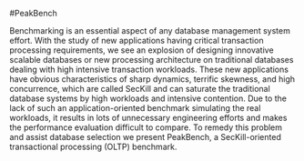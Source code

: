 #PeakBench

Benchmarking is an essential aspect of any database management system effort. With the study of new 
applications having critical transaction processing requirements, we see an explosion of designing 
innovative scalable databases or new processing architecture on traditional databases dealing with 
high intensive transaction workloads. These new applications have obvious characteristics of sharp 
dynamics, terrific skewness, and high concurrence, which are called SecKill and can saturate the 
traditional database systems by high workloads and intensive contention. Due to the lack of such 
an application-oriented benchmark simulating the real workloads, it results in lots of unnecessary 
engineering efforts and makes the performance evaluation difficult to compare. To remedy this problem 
and assist database selection we present PeakBench, a SecKill-oriented transactional processing (OLTP) benchmark.
